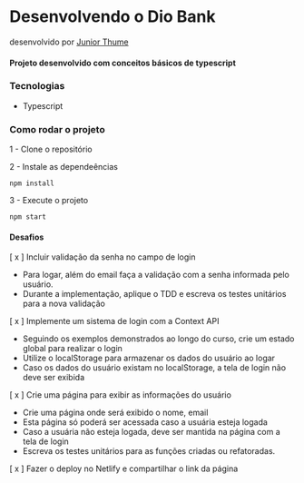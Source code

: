 # Desenvolvendo o Dio Bank
desenvolvido por [Junior Thume](https://github.com/JuniorThume)

#### Projeto desenvolvido com conceitos básicos de typescript

### Tecnologias
- Typescript

### Como rodar o projeto

1 - Clone o repositório

2 - Instale as dependeências
    
    npm install

3 - Execute o projeto

    npm start

#### Desafios
[ x ] Incluir validação da senha no campo de login
  - Para logar, além do email faça a validação com a senha informada pelo usuário.
  - Durante a implementação, aplique o TDD e escreva os testes unitários para a nova validação

[ x ] Implemente um sistema de login com a Context API
  - Seguindo os exemplos demonstrados ao longo do curso, crie um estado global para realizar o login
  - Utilize o localStorage para armazenar os dados do usuário ao logar
  - Caso os dados do usuário existam no localStorage, a tela de login não deve ser exibida

[ x ] Crie uma página para exibir as informações do usuário
  - Crie uma página onde será exibido o nome, email
  - Esta página só poderá ser acessada caso a usuária esteja logada
  - Caso a usuária não esteja logada, deve ser mantida na página com a tela de login
  - Escreva os testes unitários para as funções criadas ou refatoradas.

[ x ] Fazer o deploy no Netlify e compartilhar o link da página
